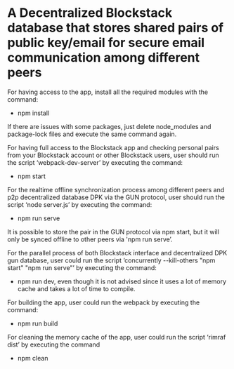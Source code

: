 # A Decentralized Blockstack database that stores shared pairs of public key/email for secure email communication among different peers

For having access to the app, install all the required modules with the command:
- npm install

If there are issues with some packages, just delete node_modules and package-lock files and execute the same command again.

For having full access to the Blockstack app and checking personal pairs from your Blockstack account or other Blockstack users, user should run the script ‘webpack-dev-server’ by executing the command: 
- npm start 

For the realtime offline synchronization process among different peers and p2p decentralized database DPK via the GUN protocol, user should run the script ‘node server.js’ by executing the command: 
- npm run serve

It is possible to store the pair in the GUN protocol via npm start, but it will only be synced offline to other peers via 'npm run serve’.

For the parallel process of both Blockstack interface and decentralized DPK gun database, user could run the script ‘concurrently --kill-others \"npm start\" \"npm run serve\"’ by executing the command: 
- npm run dev, even though it is not advised since it uses a lot of memory cache and takes a lot of time to compile.

For building the app, user could run the webpack by executing the command: 
- npm run build

For cleaning the memory cache of the app, user could run the script ‘rimraf dist’ by executing the command 
- npm clean
